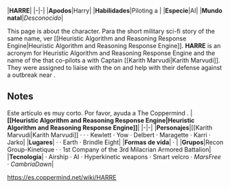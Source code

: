 |**HARRE**|
|-|-|
|**Apodos**|Harry|
|**Habilidades**|Piloting a |
|**Especie**|AI|
|**Mundo natal**|*Desconocido*|

This page is about the  character. Para the short military sci-fi story of the same name, ver [[Heuristic Algorithm and Reasoning Response Engine\|Heuristic Algorithm and Reasoning Response Engine]].
**HARRE** is an acronym for Heuristic Algorithm and Reasoning Response Engine and the name of the  that co-pilots a  with Captain [[Karith Marvudi\|Karith Marvudi]]. They were assigned to liaise with the  on  and help with their defense against a  outbreak near .

## Notes

Este artículo es muy corto. Por favor, ayuda a The Coppermind .
|**[[Heuristic Algorithm and Reasoning Response Engine\|Heuristic Algorithm and Reasoning Response Engine]]**|
|-|-|
|**Personajes**|[[Karith Marvudi\|Karith Marvudi]] ·  ·  · Kewlett · Yow · Delbert · Maragette · Karri · Jarko|
|**Lugares**| ·  · Earth · Brindle Eight|
|**Formas de vida**| · |
|**Grupos**|Recon Group-Kinetique ·  · 1st Company of the 3rd Milacrian Armored Battalion|
|**Tecnología**| · Airship · AI · Hyperkinetic weapons · Smart velcro · *MarsFree* · *CambriaDawn*|



https://es.coppermind.net/wiki/HARRE